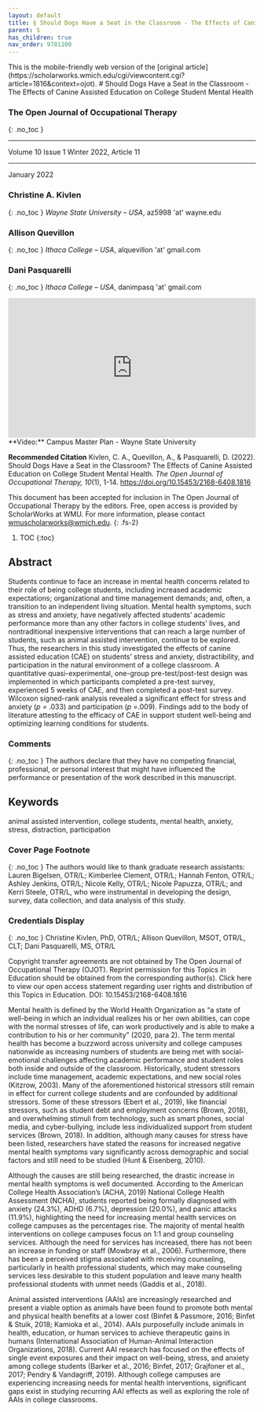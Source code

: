 ```yaml
---
layout: default
title: § Should Dogs Have a Seat in the Classroom - The Effects of Canine Assisted Education on College Student Mental Health   
parent: S 
has_children: true
nav_order: 9781100
---
```

<style>
.dont-break-out {
  /* These are technically the same, but use both */
  overflow-wrap: break-word;
  word-wrap: break-word;

     -ms-word-break: break-all;
  /* This is the dangerous one in WebKit, as it breaks things wherever */
  word-break: break-all;
  /* Instead use this non-standard one: */
  word-break: break-word;
}

.youtube-container {
    position: relative;
    width: 100%;
    height: 0;
    padding-bottom: 56.25%;
}
.youtube-video {
    position: absolute;
    top: 0;
    left: 0;
    width: 100%;
    height: 100%;
}

</style>

<div class="dont-break-out" markdown="1">
This is the mobile-friendly web version of the [original article](https://scholarworks.wmich.edu/cgi/viewcontent.cgi?article=1816&context=ojot).
# Should Dogs Have a Seat in the Classroom - The Effects of Canine Assisted Education on College Student Mental Health

### The Open Journal of Occupational Therapy  
{: .no_toc }

***

Volume 10 Issue 1 Winter 2022, Article 11 

***

January 2022

### Christine A. Kivlen
{: .no_toc }
*Wayne State University – USA*, az5998 'at' wayne.edu

### Allison Quevillon
{: .no_toc }
*Ithaca College – USA*, alquevillon 'at' gmail.com

### Dani Pasquarelli
{: .no_toc }
*Ithaca College – USA*, danimpasq 'at' gmail.com

<div class="youtube-container">
<iframe width="100%" src="https://www.youtube.com/embed/Z9cG2D3uWNg" title="YouTube video player" frameborder="0" allow="accelerometer; autoplay; clipboard-write; encrypted-media; gyroscope; picture-in-picture" allowfullscreen class="youtube-video"></iframe>
</div>
**Video:** Campus Master Plan - Wayne State University 

**Recommended Citation**
Kivlen, C. A., Quevillon, A., & Pasquarelli, D. (2022). Should Dogs Have a Seat in the Classroom? The Effects of Canine Assisted Education on College Student Mental Health. *The Open Journal of Occupational Therapy, 10*(1), 1-14. https://doi.org/10.15453/2168-6408.1816

This document has been accepted for inclusion in The Open Journal of Occupational Therapy by the editors. Free, open access is provided by ScholarWorks at WMU. For more information, please contact wmuscholarworks@wmich.edu.
{: .fs-2}

1. TOC
{:toc}

## Abstract
Students continue to face an increase in mental health concerns related to their role of being college students, including increased academic expectations; organizational and time management demands; and, often, a transition to an independent living situation. Mental health symptoms, such as stress and anxiety, have negatively affected students’ academic performance more than any other factors in college students’ lives, and nontraditional inexpensive interventions that can reach a large number of students, such as animal assisted intervention, continue to be explored. Thus, the researchers in this study investigated the effects of canine assisted education (CAE) on students’ stress and anxiety, distractibility, and participation in the natural environment of a college classroom. A quantitative quasi-experimental, one-group pre-test/post-test design was implemented in which participants completed a pre-test survey, experienced 5 weeks of CAE, and then completed a post-test survey. Wilcoxon signed-rank analysis revealed a significant effect for stress and anxiety (*p* = .033) and participation (*p* =.009). Findings add to the body of literature attesting to the efficacy of CAE in support student well-being and optimizing learning conditions for students.

### Comments
{: .no_toc }
The authors declare that they have no competing financial, professional, or personal interest that might have influenced the performance or presentation of the work described in this manuscript.

## Keywords
animal assisted intervention, college students, mental health, anxiety, stress, distraction, participation

### Cover Page Footnote
{: .no_toc }
The authors would like to thank graduate research assistants: Lauren Bigelsen, OTR/L; Kimberlee Clement, OTR/L; Hannah Fenton, OTR/L; Ashley Jenkins, OTR/L; Nicole Kelly, OTR/L; Nicole Papuzza, OTR/L; and Kerri Steele, OTR/L, who were instrumental in developing the design, survey, data collection, and data analysis of this study.

### Credentials Display 
{: .no_toc }
Christine Kivlen, PhD, OTR/L; Allison Quevillon, MSOT, OTR/L, CLT; Dani Pasquarelli, MS, OTR/L 

Copyright transfer agreements are not obtained by The Open Journal of Occupational Therapy (OJOT). Reprint permission for this Topics in Education should be obtained from the corresponding author(s). Click here to view our open access statement regarding user rights and distribution of this Topics in Education. 
DOI: 10.15453/2168-6408.1816

Mental health is defined by the World Health Organization as “a state of well-being in which an individual realizes his or her own abilities, can cope with the normal stresses of life, can work productively and is able to make a contribution to his or her community” (2020, para 2). The term mental health has become a buzzword across university and college campuses nationwide as increasing numbers of students are being met with social-emotional challenges affecting academic performance and student roles both inside and outside of the classroom. Historically, student stressors include time management, academic expectations, and new social roles (Kitzrow, 2003). Many of the aforementioned historical stressors still remain in effect for current college students and are confounded by additional stressors. Some of these stressors (Ebert et al., 2019), like financial stressors, such as student debt and employment concerns (Brown, 2018), and overwhelming stimuli from technology, such as smart phones, social media, and cyber-bullying, include less individualized support from student services (Brown, 2018). In addition, although many causes for stress have been listed, researchers have stated the reasons for increased negative mental health symptoms vary significantly across demographic and social factors and still need to be studied (Hunt & Eisenberg, 2010).

Although the causes are still being researched, the drastic increase in mental health symptoms is well documented. According to the American College Health Association’s (ACHA, 2019) National College Health Assessment (NCHA), students reported being formally diagnosed with anxiety (24.3%), ADHD (6.7%), depression (20.0%), and panic attacks (11.9%), highlighting the need for increasing mental health services on college campuses as the percentages rise. The majority of mental health interventions on college campuses focus on 1:1 and group counseling services. Although the need for services has increased, there has not been an increase in funding or staff (Mowbray et al., 2006). Furthermore, there has been a perceived stigma associated with receiving counseling, particularly in health professional students, which may make counseling services less desirable to this student population and leave many health professional students with unmet needs (Gaddis et al., 2018).

Animal assisted interventions (AAIs) are increasingly researched and present a viable option as animals have been found to promote both mental and physical health benefits at a lower cost (Binfet & Passmore, 2016; Binfet & Stuik, 2018; Kamioka et al., 2014). AAIs purposefully include animals in health, education, or human services to achieve therapeutic gains in humans (International Association of Human-Animal Interaction Organizations, 2018). Current AAI research has focused on the effects of single event exposures and their impact on well-being, stress, and anxiety among college students (Barker et al., 2016; Binfet, 2017; Grajfoner et al., 2017; Pendry & Vandagriff, 2019). Although college campuses are experiencing increasing needs for mental health interventions, significant gaps exist in studying recurring AAI effects as well as exploring the role of AAIs in college classrooms.

</div>
